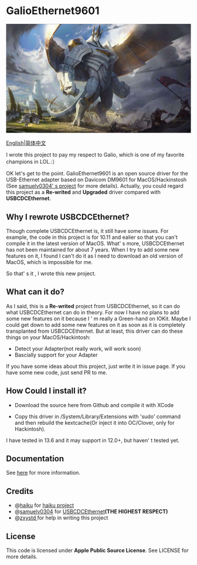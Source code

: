 # GalioEthernet9601

![Galio.jpg](./Documentation/Galio.jpg)

[English](https://github.com/startpenghubingzhou/GalioEthernet9601/blob/main/README.md)|[简体中文](https://github.com/startpenghubingzhou/GalioEthernet9601/blob/main/README-CN.md)

I wrote this project to pay my respect to Galio, which is one of my favorite champions in LOL.:）

OK let's get to the point. GalioEthernet9601 is an open source driver for the USB-Ethernet adapter based on Davicom DM9601 for MacOS/Hackinstosh (See [samuelv0304' s project]( https://github.com/samuelv0304/USBCDCEthernet) for more details). Actually, you could regard this project as a **Re-writed** and **Upgraded** driver compared with **USBCDCEthernet**.

## Why I rewrote USBCDCEthernet?

Though complete USBCDCEthernet is, it still have some issues. For example, the code in this project is for 10.11 and ealier so that you can't compile it in the latest version of MacOS. What' s more,  USBCDCEthernet has not been maintained for about 7 years. When I try to add some new features on it, I found I can't do it as I need to download an old version of MacOS, which is impossible for me. 

So that' s it , I wrote this new project.

## What can it do?

As I said, this is a **Re-writed** project from USBCDCEthernet, so it can do what USBCDCEthernet can do in theory. For now I have no plans to add some new features on it because  I  ' m really a Green-hand on IOKit. Maybe I could get down to add some new features on it as soon as it is completely transplanted from USBCDCEthernet. But at least, this driver can do these things on your MacOS/Hackintosh:

- Detect your Adapter(not really work, will work soon)
- Bascially support for your Adapter

If you have some ideas about this project, just write it in issue page. If you have some new code, just send PR to me.

## How Could I install it?

- Download the source here from Github and compile it with XCode

- Copy this driver  in /System/Library/Extensions with 'sudo' command and then rebuild the kextcache(Or inject it into OC/Clover, only for Hackintosh).

I have tested in 13.6 and it may support in 12.0+, but haven' t tested yet.

## Documentation

See [here](https://github.com/startpenghubingzhou/GalioEthernet9601/blob/main/Documentation/DM9601-DS-P01-930914.pdf) for more information.



## Credits

- @[haiku](https://github.com/haiku) for [haiku project](https://github.com/haiku/haiku)
- @[samuelv0304](https://github.com/samuelv0304) for [USBCDCEthernet](https://github.com/samuelv0304/USBCDCEthernet)**(THE HIGHEST RESPECT)**
- @[zxystd ](https://github.com/zxystd) for help in writing this project

## License

This code is licensed under **Apple Public Source License**. See LICENSE for more details.

